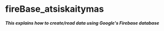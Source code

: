 # fireBase_atsiskaitymas

##### This explains how to create/read data using Google's Firebase database
